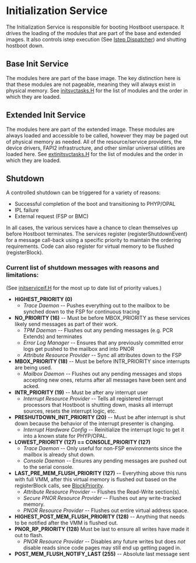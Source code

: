 # Initialization Service
The Initialization Service is responsible for booting Hostboot userspace.  It
 drives the loading of the modules that are part of the base and extended
 images.  It also controls istep execution
 (See [Istep Dispatcher](src/usr/initservice/istepdispatcher/README.md)) and
 shutting hostboot down.

## Base Init Service
The modules here are part of the base image.  The key distinction here is that
 these modules are not pageable, meaning they will always exist in physical
 memory.  See [initsvctasks.H](baseinitsvc/initsvctasks.H) for the list of
 modules and the order in which they are loaded.

## Extended Init Service
The modules here are part of the extended image.  These modules are always
 loaded and accessible to be called, however they may be paged out of physical
 memory as needed.  All of the resource/service providers, the device drivers,
 FAPI2 infrastructure, and other similar universal utilities are loaded here.
 See [extinitsvctasks.H](extinitsvc/extinitsvctasks.H) for the list of modules
 and the order in which they are loaded.

## Shutdown
A controlled shutdown can be triggered for a variety of reasons:
- Successful completion of the boot and transitioning to PHYP/OPAL
- IPL failure
- External request (FSP or BMC)

In all cases, the various services have a chance to clean themselves up before
 Hostboot terminates.  The services register (registerShutdownEvent) for a
 message call-back  using a specific priority to maintain the ordering
 requirements.  Code can also register for virtual memory to be flushed
 (registerBlock).


### Current list of shutdown messages with reasons and limitations:
(See [initserviceif.H](../../include/usr/initservice/initserviceif.H) for the
 most up to date list of priority values.)

* __HIGHEST_PRIORITY (0)__
  * _Trace Daemon_ --
     Pushes everything out to the mailbox to be synched down to the FSP for
     continuous tracing
* __NO_PRIORITY (16)__ --
    Must be before MBOX_PRIORITY as these services likely send messages as
    part of their work.
  * _TPM Daemon_ --
     Flushes out any pending messages (e.g. PCR Extends) and terminates
  * _Error Log Manager_ --
     Ensures that any previously committed error logs get pushed to the mailbox
     and into PNOR
  * _Attribute Resource Provider_ --
     Sync all attributes down to the FSP
* __MBOX_PRIORITY (18)__ --
    Must be before INTR_PRIORITY since interrupts are being used.
  * _Mailbox Daemon_ --
     Flushes out any pending messages and stops accepting new ones, returns
     after all messages have been sent and acked.
* __INTR_PRIORITY (19)__ --
    Must be after any interrupt user
  * _Interrupt Resource Provider_ --
     Tells all registered interrupt processors that Hostboot is shutting down,
     masks all interrupt sources, resets the interrupt logic, etc.
* __PRESHUTDOWN_INIT_PRIORITY (20)__ --
    Must be after interrupt is shut down because the behavior of the interrupt
    presenter is changing.
  * _Interrupt Hardware Config_ --
     Reinitialize the interrupt logic to get it into a known state for
     PHYP/OPAL.
* __LOWEST_PRIORITY (127) == CONSOLE_PRIORITY (127)__
  * _Trace Daemon_ --
     Only useful for non-FSP environments since the mailbox is already shut
     down.
  * _Console Daemon_ --
     Ensures any pending messages are pushed out to the serial console.
* __LAST_PRE_MEM_FLUSH_PRIORITY (127)__ --
    Everything above this runs with full VMM, after this virtual memory is
    flushed out based on the registerBlock calls, see
    [BlockPriority](../../usr/vmmconst.h).
  * _Attribute Resource Provider_ --
     Flushes the Read-Write section(s).
  * _Secure PNOR Resource Provider_ --
     Flushes out any write-tracked memory.
  * _PNOR Resource Provider_ --
     Flushes out entire virtual address space.
* __HIGHEST_POST_MEM_FLUSH_PRIORITY (128)__ --
    Anything that needs to be notified after the VMM is flushed out.
* __PNOR_RP_PRIORITY (128)__
    Must be last to ensure all writes have made it out to flash.
  * _PNOR Resource Provider_ --
     Disables any future writes but does *not* disable reads since code pages
     may still end up getting paged in.
* __POST_MEM_FLUSH_NOTIFY_LAST (255)__ --
    Absolute last message sent


